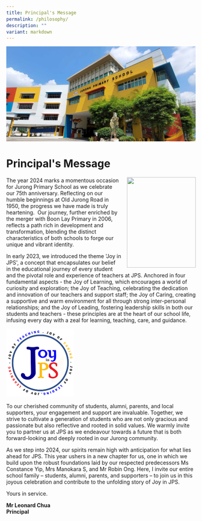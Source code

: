```yaml
---
title: Principal's Message
permalink: /philosophy/
description: ""
variant: markdown
---
```

![](/images/JPS_School_Front_Banner.jpg)

Principal's Message
=======================

<img src="/images/Principal.jpeg" style="width:183px;height:240px;margin-left:15px;" align="right">


The year 2024 marks a momentous occasion for Jurong Primary School as we celebrate our 75th anniversary. Reflecting on our humble beginnings at Old Jurong Road in 1950, the progress we have made is truly heartening.&nbsp; Our journey, further enriched by the merger with Boon Lay Primary in 2006, reflects a path rich in development and transformation, blending the distinct characteristics of both schools to forge our unique and vibrant identity.&nbsp;  
  
In early 2023, we introduced the theme 'Joy in JPS', a concept that encapsulates our belief in the educational journey of every student and the pivotal role and experience of teachers at JPS.   Anchored in four fundamental aspects - the Joy of Learning, which encourages a world of curiosity and exploration; the Joy of Teaching, celebrating the dedication and innovation of our teachers and support staff; the Joy of Caring, creating a supportive and warm environment for all through strong inter-personal relationships; and the Joy of Leading, fostering leadership skills in both our students and teachers - these principles are at the heart of our school life, infusing every day with a zeal for learning, teaching, care, and guidance.&nbsp;  
 
<img src="/images/Joy_in_JPS.png" style="width:180px;height:180px;">
 
To our cherished community of students, alumni, parents, and local supporters, your engagement and support are invaluable.  Together, we strive to cultivate a generation of students who are not only gracious and passionate but also reflective and rooted in solid values. We warmly invite you to partner us at JPS as we endeavour towards a future that is both forward-looking and deeply rooted in our Jurong community.&nbsp;  
  
As we step into 2024, our spirits remain high with anticipation for what lies ahead for JPS. This year ushers in a new chapter for us, one in which we build upon the robust foundations laid by our respected predecessors Ms Constance Yip, Mrs Manokara S, and Mr Robin Ong.  Here, I invite our entire school family – students, alumni, parents, and supporters – to join us in this joyous celebration and contribute to the unfolding story of Joy in JPS.&nbsp;  
  
Yours in service.  
  

<b>Mr Leonard Chua</b> <br>
<b>Principal</b>
